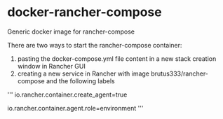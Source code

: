 # docker-rancher-compose
Generic docker image for rancher-compose


There are two ways to start the rancher-compose container:

1. pasting the docker-compose.yml file content in a new stack creation window in Rancher GUI
2. creating a new service in Rancher with image brutus333/rancher-compose and the following labels

'''
   io.rancher.container.create_agent=true

   io.rancher.container.agent.role=environment 
'''
